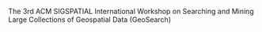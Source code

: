 The 3rd ACM SIGSPATIAL International Workshop on Searching and Mining Large Collections of Geospatial Data (GeoSearch)

